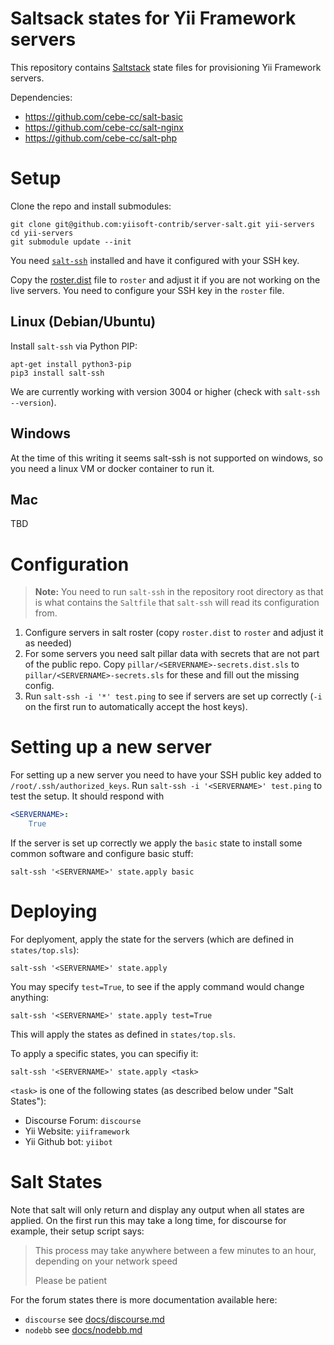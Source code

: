 # Saltsack states for Yii Framework servers

This repository contains [Saltstack](https://saltstack.com/salt-open-source/) state files for provisioning Yii Framework servers.

Dependencies:
- https://github.com/cebe-cc/salt-basic
- https://github.com/cebe-cc/salt-nginx
- https://github.com/cebe-cc/salt-php

# Setup

Clone the repo and install submodules:

    git clone git@github.com:yiisoft-contrib/server-salt.git yii-servers
    cd yii-servers
    git submodule update --init

You need [`salt-ssh`](https://docs.saltstack.com/en/latest/topics/ssh/index.html)
installed and have it configured with your SSH key.
 
Copy the [roster.dist](./roster.dist)  file to `roster` and adjust it if you are not working on the live servers.
You need to configure your SSH key in the `roster` file.

## Linux (Debian/Ubuntu)

Install `salt-ssh` via Python PIP:

    apt-get install python3-pip
    pip3 install salt-ssh

We are currently working with version 3004 or higher (check with `salt-ssh --version`).

## Windows

At the time of this writing it seems salt-ssh is not supported on windows, so you need a linux VM or docker container to run it.

## Mac

TBD


# Configuration

> **Note:** You need to run `salt-ssh` in the repository root directory as that is what contains the `Saltfile` that `salt-ssh` will read its configuration from.

1. Configure servers in salt roster (copy `roster.dist` to `roster` and adjust it as needed)
2. For some servers you need salt pillar data with secrets that are not part of the public repo. Copy `pillar/<SERVERNAME>-secrets.dist.sls` to `pillar/<SERVERNAME>-secrets.sls` for these and fill out the missing config.
3. Run `salt-ssh -i '*' test.ping` to see if servers are set up correctly (`-i` on the first run to automatically accept the host keys).

# Setting up a new server

For setting up a new server you need to have your SSH public key added to `/root/.ssh/authorized_keys`.
Run `salt-ssh -i '<SERVERNAME>' test.ping` to test the setup. It should respond with

```yaml
<SERVERNAME>:
    True
```

If the server is set up correctly we apply the `basic` state to install some common software and configure basic stuff:

    salt-ssh '<SERVERNAME>' state.apply basic

# Deploying

For deplyoment, apply the state for the servers (which are defined in `states/top.sls`):

    salt-ssh '<SERVERNAME>' state.apply

You may specify `test=True`, to see if the apply command would change anything:

    salt-ssh '<SERVERNAME>' state.apply test=True

This will apply the states as defined in `states/top.sls`.

To apply a specific states, you can specifiy it:

    salt-ssh '<SERVERNAME>' state.apply <task>

`<task>` is one of the following states (as described below under "Salt States"):

- Discourse Forum: `discourse`
- Yii Website: `yiiframework`
- Yii Github bot: `yiibot`


# Salt States

Note that salt will only return and display any output when all states are applied.
On the first run this may take a long time, for discourse for example, their setup script says:

> This process may take anywhere between a few minutes to an hour, depending on your network speed
>
> Please be patient

For the forum states there is more documentation available here:

- `discourse` see [docs/discourse.md](docs/discourse.md)
- `nodebb` see [docs/nodebb.md](docs/nodebb.md)

